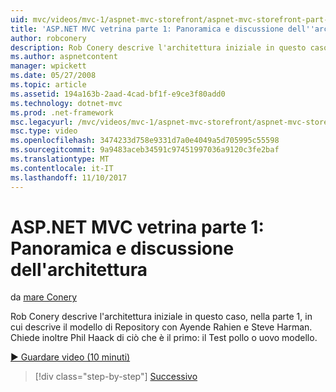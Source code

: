 ```yaml
---
uid: mvc/videos/mvc-1/aspnet-mvc-storefront/aspnet-mvc-storefront-part-1-architectural-discussion-and-overview
title: 'ASP.NET MVC vetrina parte 1: Panoramica e discussione dell''architettura | Documenti Microsoft'
author: robconery
description: Rob Conery descrive l'architettura iniziale in questo caso, nella parte 1, in cui descrive il modello di Repository con Ayende Rahien e Steve Harman. Inoltre, le chiede Phil...
ms.author: aspnetcontent
manager: wpickett
ms.date: 05/27/2008
ms.topic: article
ms.assetid: 194a163b-2aad-4cad-bf1f-e9ce3f80add0
ms.technology: dotnet-mvc
ms.prod: .net-framework
msc.legacyurl: /mvc/videos/mvc-1/aspnet-mvc-storefront/aspnet-mvc-storefront-part-1-architectural-discussion-and-overview
msc.type: video
ms.openlocfilehash: 3474233d758e9331d7a0e4049a5d705995c55598
ms.sourcegitcommit: 9a9483aceb34591c97451997036a9120c3fe2baf
ms.translationtype: MT
ms.contentlocale: it-IT
ms.lasthandoff: 11/10/2017
---
```

<a name="aspnet-mvc-storefront-part-1-architectural-discussion-and-overview"></a>ASP.NET MVC vetrina parte 1: Panoramica e discussione dell'architettura
====================
da [mare Conery](https://github.com/robconery)

Rob Conery descrive l'architettura iniziale in questo caso, nella parte 1, in cui descrive il modello di Repository con Ayende Rahien e Steve Harman. Chiede inoltre Phil Haack di ciò che è il primo: il Test pollo o uovo modello.

[&#9654; Guardare video (10 minuti)](https://channel9.msdn.com/Blogs/ASP-NET-Site-Videos/aspnet-mvc-storefront-part-1-architectural-discussion-and-overview)

>[!div class="step-by-step"]
[Successivo](aspnet-mvc-storefront-part-2-the-repository-pattern.md)
